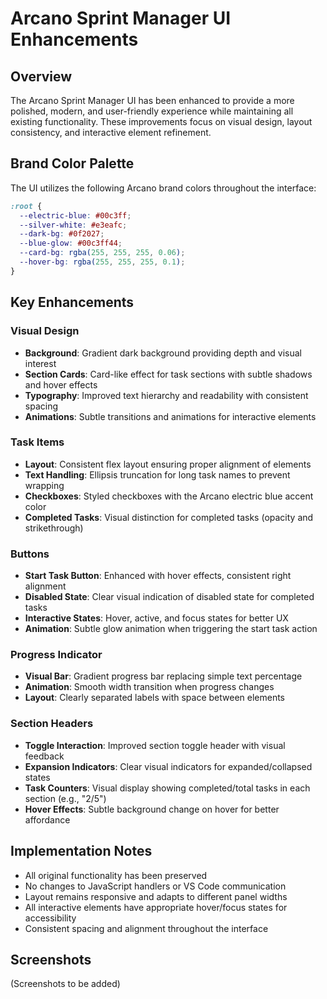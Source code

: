 # Arcano Sprint Manager UI Enhancements

## Overview

The Arcano Sprint Manager UI has been enhanced to provide a more polished, modern, and user-friendly experience while maintaining all existing functionality. These improvements focus on visual design, layout consistency, and interactive element refinement.

## Brand Color Palette

The UI utilizes the following Arcano brand colors throughout the interface:

```css
:root {
  --electric-blue: #00c3ff;
  --silver-white: #e3eafc;
  --dark-bg: #0f2027;
  --blue-glow: #00c3ff44;
  --card-bg: rgba(255, 255, 255, 0.06);
  --hover-bg: rgba(255, 255, 255, 0.1);
}
```

## Key Enhancements

### Visual Design
- **Background**: Gradient dark background providing depth and visual interest
- **Section Cards**: Card-like effect for task sections with subtle shadows and hover effects
- **Typography**: Improved text hierarchy and readability with consistent spacing
- **Animations**: Subtle transitions and animations for interactive elements

### Task Items
- **Layout**: Consistent flex layout ensuring proper alignment of elements
- **Text Handling**: Ellipsis truncation for long task names to prevent wrapping
- **Checkboxes**: Styled checkboxes with the Arcano electric blue accent color
- **Completed Tasks**: Visual distinction for completed tasks (opacity and strikethrough)

### Buttons
- **Start Task Button**: Enhanced with hover effects, consistent right alignment
- **Disabled State**: Clear visual indication of disabled state for completed tasks
- **Interactive States**: Hover, active, and focus states for better UX
- **Animation**: Subtle glow animation when triggering the start task action

### Progress Indicator
- **Visual Bar**: Gradient progress bar replacing simple text percentage
- **Animation**: Smooth width transition when progress changes
- **Layout**: Clearly separated labels with space between elements

### Section Headers
- **Toggle Interaction**: Improved section toggle header with visual feedback
- **Expansion Indicators**: Clear visual indicators for expanded/collapsed states
- **Task Counters**: Visual display showing completed/total tasks in each section (e.g., "2/5")
- **Hover Effects**: Subtle background change on hover for better affordance

## Implementation Notes

- All original functionality has been preserved
- No changes to JavaScript handlers or VS Code communication
- Layout remains responsive and adapts to different panel widths
- All interactive elements have appropriate hover/focus states for accessibility
- Consistent spacing and alignment throughout the interface

## Screenshots

(Screenshots to be added)
